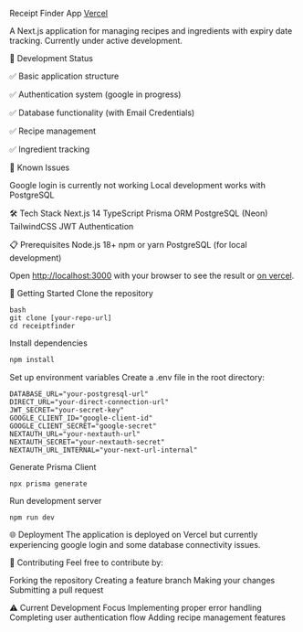 Receipt Finder App [Vercel](https://recipe-finder-six-xi.vercel.app/)

A Next.js application for managing recipes and ingredients with expiry date tracking. Currently under active development.

🚧 Development Status 

✅ Basic application structure

✅ Authentication system (google in progress)

✅ Database functionality (with Email Credentials)

✅ Recipe management 

✅ Ingredient tracking

🔧 Known Issues

Google login is currently not working 
Local development works with PostgreSQL

🛠️ Tech Stack
Next.js 14
TypeScript
Prisma ORM
PostgreSQL (Neon)
TailwindCSS
JWT Authentication

📋 Prerequisites
Node.js 18+
npm or yarn
PostgreSQL (for local development)<br>

Open [http://localhost:3000](http://localhost:3000) with your browser to see the result or [on vercel](https://recipe-finder-six-xi.vercel.app/).
<br>

🚀 Getting Started
Clone the repository
```
bash
git clone [your-repo-url]
cd receiptfinder
```
Install dependencies
```bash
npm install
```
Set up environment variables Create a .env file in the root directory:
```
DATABASE_URL="your-postgresql-url"
DIRECT_URL="your-direct-connection-url"
JWT_SECRET="your-secret-key"
GOOGLE_CLIENT_ID="google-client-id"
GOOGLE_CLIENT_SECRET="google-secret"
NEXTAUTH_URL="your-nextauth-url"
NEXTAUTH_SECRET="your-nextauth-secret"
NEXTAUTH_URL_INTERNAL="your-next-url-internal"
```
Generate Prisma Client
```
npx prisma generate
```
Run development server
```
npm run dev
```

🌐 Deployment
The application is deployed on Vercel but currently experiencing google login and some database connectivity issues. 

🤝 Contributing
Feel free to contribute by:

Forking the repository
Creating a feature branch
Making your changes
Submitting a pull request

⚠️ Current Development Focus
Implementing proper error handling
Completing user authentication flow
Adding recipe management features
